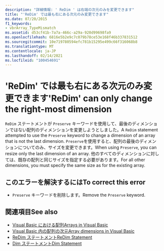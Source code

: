 ```yaml
---
description: "詳細情報: ' ReDim ' は右端の次元のみを変更できます"
title: "'ReDim' では最も右にある次元のみ変更できます"
ms.date: 07/20/2015
f1_keywords:
- vbrArray_TypeMismatch
ms.assetid: d53cf41b-7a7a-466c-a29a-920d99698fa9
ms.openlocfilehash: 6816e5b2e9c7c079b78ce53e168f46b337831512
ms.sourcegitcommit: 10e719780594efc781b15295e499c66f316068b8
ms.translationtype: MT
ms.contentlocale: ja-JP
ms.lasthandoff: 02/14/2021
ms.locfileid: "100454691"
---
```

# <a name="redim-can-only-change-the-right-most-dimension"></a><span data-ttu-id="6e081-103">'ReDim' では最も右にある次元のみ変更できます</span><span class="sxs-lookup"><span data-stu-id="6e081-103">'ReDim' can only change the right-most dimension</span></span>

<span data-ttu-id="6e081-104">`ReDim` ステートメントが `Preserve` キーワードを使用して、最後のディメンションではない配列のディメンションを変更しようとしました。</span><span class="sxs-lookup"><span data-stu-id="6e081-104">A `ReDim` statement attempted to use the `Preserve` keyword to change a dimension of an array that is not the last dimension.</span></span> <span data-ttu-id="6e081-105">`Preserve`を使用すると、配列の最後のディメンションについてのみ、サイズを変更できます。</span><span class="sxs-lookup"><span data-stu-id="6e081-105">When using `Preserve`, you can resize only the last dimension of an array.</span></span> <span data-ttu-id="6e081-106">他のすべてのディメンションに対しては、既存の配列と同じサイズを指定する必要があります。</span><span class="sxs-lookup"><span data-stu-id="6e081-106">For all other dimensions, you must specify the same size as for the existing array.</span></span>  
  
## <a name="to-correct-this-error"></a><span data-ttu-id="6e081-107">このエラーを解決するには</span><span class="sxs-lookup"><span data-stu-id="6e081-107">To correct this error</span></span>  
  
- <span data-ttu-id="6e081-108">`Preserve` キーワードを削除します。</span><span class="sxs-lookup"><span data-stu-id="6e081-108">Remove the `Preserve` keyword.</span></span>  
  
## <a name="see-also"></a><span data-ttu-id="6e081-109">関連項目</span><span class="sxs-lookup"><span data-stu-id="6e081-109">See also</span></span>

- [<span data-ttu-id="6e081-110">Visual Basic における配列</span><span class="sxs-lookup"><span data-stu-id="6e081-110">Arrays in Visual Basic</span></span>](../programming-guide/language-features/arrays/index.md)
- [<span data-ttu-id="6e081-111">Visual Basic 内の配列の次元</span><span class="sxs-lookup"><span data-stu-id="6e081-111">Array dimensions in Visual Basic</span></span>](../programming-guide/language-features/arrays/array-dimensions.md)
- [<span data-ttu-id="6e081-112">ReDim ステートメント</span><span class="sxs-lookup"><span data-stu-id="6e081-112">ReDim Statement</span></span>](../language-reference/statements/redim-statement.md)
- [<span data-ttu-id="6e081-113">Dim ステートメント</span><span class="sxs-lookup"><span data-stu-id="6e081-113">Dim Statement</span></span>](../language-reference/statements/dim-statement.md)
